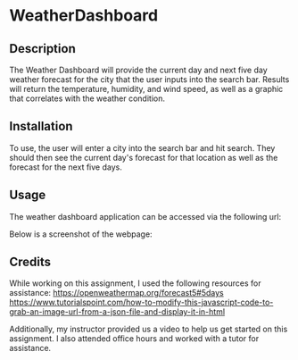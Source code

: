 # WeatherDashboard

## Description

The Weather Dashboard will provide the current day and next five day weather forecast for the city that the user inputs into the search bar. Results will return the temperature, humidity, and wind speed, as well as a graphic that correlates with the weather condition.

## Installation

To use, the user will enter a city into the search bar and hit search. They should then see the current day's forecast for that location as well as the forecast for the next five days.

## Usage

The weather dashboard application can be accessed via the following url:

Below is a screenshot of the webpage:


## Credits

While working on this assignment, I used the following resources for assistance:
https://openweathermap.org/forecast5#5days
https://www.tutorialspoint.com/how-to-modify-this-javascript-code-to-grab-an-image-url-from-a-json-file-and-display-it-in-html

Additionally, my instructor provided us a video to help us get started on this assignment. I also attended office hours and worked with a tutor for assistance.


